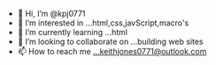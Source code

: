 - 👋 Hi, I’m @kpj0771
- 👀 I’m interested in ...html,css,javScript,macro's
- 🌱 I’m currently learning ...html
- 💞️ I’m looking to collaborate on ...building web sites
- 📫 How to reach me ...keithjones0771@outlook.com

<!---
kpj0771/kpj0771 is a ✨ special ✨ repository because its `README.md` (this file) appears on your GitHub profile.
You can click the Preview link to take a look at your changes.
--->
